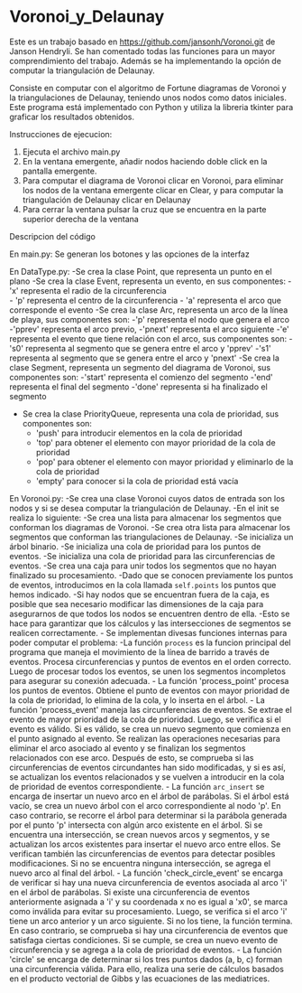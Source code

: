 # Voronoi_y_Delaunay
Este es un trabajo basado en  https://github.com/jansonh/Voronoi.git de Janson Hendryli. Se han comentado todas las funciones para un mayor comprendimiento del trabajo. Además se ha implementando la opción de computar la triangulación de Delaunay. 

Consiste en computar con el algoritmo de Fortune diagramas de Voronoi y la triangulaciones de Delaunay, teniendo unos nodos como datos iniciales.
Este programa está implementado con Python y utiliza la libreria tkinter para graficar los resultados obtenidos.

Instrucciones de ejecucion:
  1. Ejecuta el archivo main.py
  2. En la ventana emergente, añadir nodos haciendo doble click en la pantalla emergente.
  3. Para computar el diagrama de Voronoi clicar en Voronoi, para eliminar los nodos de la ventana emergente clicar en Clear, y para computar la triangulación de Delaunay clicar en Delaunay
  4. Para cerrar la ventana pulsar la cruz que se encuentra en la parte superior derecha de la ventana

Descripcion del código

En main.py:
   Se generan los botones y las opciones de la interfaz

En DataType.py:
   -Se crea la clase Point, que representa un punto en el plano
   -Se crea la clase Event, representa un evento, en sus componentes:
        - 'x' representa el radio de la circunferencia   
        - 'p' representa el centro de la circunferencia
        - 'a' representa el arco que corresponde el evento
   -Se crea la clase Arc, representa un arco de la línea de playa, sus componentes son:
        -'p' representa el nodo que genera el arco
        -'pprev' representa  el arco previo,
        -'pnext' representa el arco siguiente
        -'e' representa el evento que tiene relación con el arco, sus componentes son:
        -'s0' representa al segmento que se genera entre el arco y 'pprev'
        -'s1' representa al segmento que se genera entre el arco y 'pnext'
   -Se crea la clase Segment, representa un segmento del diagrama de Voronoi, sus componentes son:
        -'start' representa el comienzo del segmento
        -'end' representa el final del segmento
        -'done' representa si ha finalizado el segmento
   - Se crea la clase PriorityQueue, representa una cola de prioridad, sus componentes son:
        - 'push' para introducir elementos en la cola de prioridad
        - 'top'  para obtener el elemento con mayor prioridad de la cola de prioridad
        - 'pop'  para obtener el elemento con mayor prioridad y eliminarlo de la cola de prioridad
        - 'empty' para conocer si la cola de prioridad está vacía
   
En Voronoi.py:
   -Se crea una clase Voronoi cuyos datos de entrada son los nodos y si se desea computar la triangulación de Delaunay.
       -En el init se realiza lo siguiente:
           -Se crea una lista para almacenar los segmentos que conforman los diagramas de Voronoi.
           -Se crea otra lista para almacenar los segmentos que conforman las triangulaciones de Delaunay.
           -Se inicializa un árbol binario.
           -Se inicializa una cola de prioridad para los puntos de eventos.
           -Se inicializa una cola de prioridad para las circunferencias de eventos.
           -Se crea una caja para unir todos los segmentos que no hayan finalizado su procesamiento.
           -Dado que se conocen previamente los puntos de eventos, introducimos en la cola llamada `self.points` los puntos que hemos indicado.
           -Si hay nodos que se encuentran fuera de la caja, es posible que sea necesario modificar las dimensiones de la caja 
            para asegurarnos de que todos los nodos se encuentren dentro de ella. 
           -Esto se hace para garantizar que los cálculos y las intersecciones de segmentos se realicen correctamente.
       - Se implementan divesas funciones internas para poder computar el problema:
            -La función `process` es la funcion principal del programa que maneja el movimiento de la línea de barrido a través de eventos.
             Procesa circunferencias y puntos de eventos en el orden correcto. Luego de procesar todos los eventos, se unen los
             segmentos incompletos para asegurar su conexión adecuada.
            - La función 'process_point' procesa los puntos de eventos. Obtiene el punto de eventos con mayor prioridad de la cola de prioridad, lo elimina de la cola, y lo inserta en el árbol.
            - La función 'process_event' maneja las circunferencias de eventos. Se extrae el evento de mayor prioridad de la cola de prioridad. Luego, se verifica si el evento es válido. Si es válido, se crea un nuevo                 segmento que comienza en el punto asignado al evento. Se realizan las operaciones necesarias para eliminar el arco asociado al evento y se finalizan los segmentos relacionados con ese arco. Después de esto,               se comprueba si las circunferencias de eventos circundantes han sido modificadas, y si es así, se actualizan los eventos relacionados y se vuelven a introducir en la cola de prioridad de eventos
              correspondiente.
            - La función `arc_insert` se encarga de insertar un nuevo arco en el árbol de parábolas. Si el árbol está vacío, se crea un nuevo árbol con el arco correspondiente al nodo 'p'. En caso contrario, se recorre                 el árbol para determinar si la parábola generada por el punto 'p' intersecta con algún arco existente en el árbol.
              Si se encuentra una intersección, se crean nuevos arcos y segmentos, y se actualizan los arcos existentes para insertar el nuevo arco entre ellos. Se verifican también las circunferencias de eventos para                 detectar posibles modificaciones. Si no se encuentra ninguna intersección, se agrega el nuevo arco al final del árbol.
            - La función 'check_circle_event' se encarga de verificar si hay una nueva circunferencia de eventos asociada al arco 'i' en el árbol de parábolas. Si existe una circunferencia de eventos anteriormente  asignada a 'i' y su coordenada x no es igual a 'x0', se marca como inválida para evitar su procesamiento. Luego, se verifica si el arco 'i' tiene un arco anterior y un arco siguiente. Si no los tiene, la función                   termina. En caso contrario, se comprueba si hay una circunferencia de eventos que satisfaga ciertas condiciones. Si se cumple, se crea un nuevo evento de circunferencia y se agrega a la cola de prioridad de               eventos.
            - La función 'circle' se encarga de determinar si los tres puntos dados (a, b, c) forman una circunferencia válida. Para ello, realiza una serie de cálculos basados en el producto vectorial de Gibbs y las  ecuaciones de las mediatrices.


            



































   
